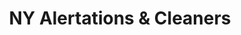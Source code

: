 ---
title: "NY Alertations & Cleaners"
url: /syracuse/ny-alertations-and-cleaners/
shop: hairdresser
---